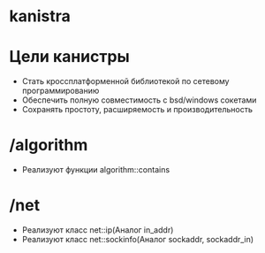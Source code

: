 # kanistra

# Цели канистры
- Стать кроссплатформенной библиотекой по сетевому программированию
- Обеспечить полную совместимость с bsd/windows сокетами
- Сохранять простоту, расширяемость и производительность

# /algorithm
- Реализуют функции algorithm::contains

# /net
- Реализуют класс net::ip(Аналог in_addr)
- Реализуют класс net::sockinfo(Аналог sockaddr, sockaddr_in)
